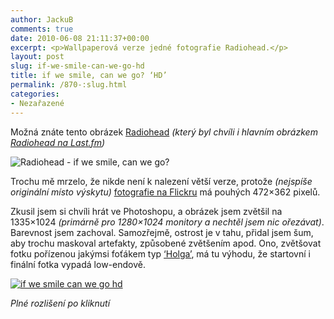 ```yaml
---
author: JackuB
comments: true
date: 2010-06-08 21:11:37+00:00
excerpt: <p>Wallpaperová verze jedné fotografie Radiohead.</p>
layout: post
slug: if-we-smile-can-we-go-hd
title: if we smile, can we go? ‘HD’
permalink: /870-:slug.html
categories:
- Nezařazené
---
```


Možná znáte tento obrázek [Radiohead](http://www.radiohead.com) _(který byl chvíli i hlavním obrázkem [Radiohead na Last.fm](http://www.last.fm/music/Radiohead))_



![Radiohead - if we smile, can we go?](http://jedenbod.cz/wp-content/uploads/livewriter/ifwesmilecanwegoHD_141CE/67940729_c66903dc8d.jpg)





Trochu mě mrzelo, že nikde není k nalezení větší verze, protože _(nejspíše originální místo výskytu)_ [fotografie na Flickru](http://www.flickr.com/photos/paulihoney/67940729/) má pouhých 472×362 pixelů.



Zkusil jsem si chvíli hrát ve Photoshopu, a obrázek jsem zvětšil na 1335×1024 _(primárně pro 1280×1024 monitory a nechtěl jsem nic ořezávat)_. Barevnost jsem zachoval. Samozřejmě, ostrost je v tahu, přidal jsem šum, aby trochu maskoval artefakty, způsobené zvětšením apod. Ono, zvětšovat fotku pořízenou jakýmsi foťákem typ [‘Holga’](http://en.wikipedia.org/wiki/Holga), má tu výhodu, že startovní i finální fotka vypadá low-endově.



[![if we smile can we go hd](http://jedenbod.cz/wp-content/uploads/livewriter/ifwesmilecanwegoHD_141CE/ifwesmilecanwegohd_thumb.jpg)](http://jedenbod.cz/wp-content/uploads/livewriter/ifwesmilecanwegoHD_141CE/ifwesmilecanwegohd.jpg)



_Plné rozlišení po kliknutí_
